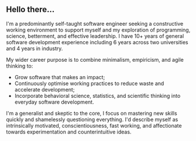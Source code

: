 ## Hello there...

I'm a predominantly self-taught software engineer seeking a constructive working environment to support myself and my exploration of programming, science, betterment, and effective leadership. I have 10+ years of general software development experience including 6 years across two universities and 4 years in industry.

My wider career purpose is to combine minimalism, empiricism, and agile thinking to:
- Grow software that makes an impact;
- Continuously optimise working practices to reduce waste and accelerate development;
- Incorporate behavioral science, statistics, and scientific thinking into everyday software development.

I'm a generalist and skeptic to the core, I focus on mastering new skills quickly and shamelessly questioning everything. I'd describe myself as intrinsically motivated, conscientiousness, fast working, and affectionate towards experimentation and counterintuitive ideas.
